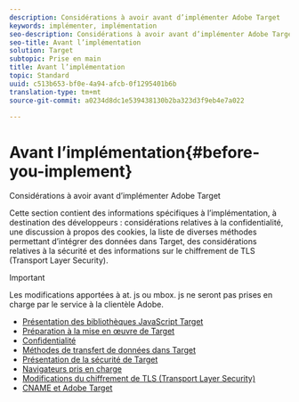 ```yaml
---
description: Considérations à avoir avant d’implémenter Adobe Target
keywords: implémenter, implémentation
seo-description: Considérations à avoir avant d’implémenter Adobe Target
seo-title: Avant l’implémentation
solution: Target
subtopic: Prise en main
title: Avant l’implémentation
topic: Standard
uuid: c513b653-bf0e-4a94-afcb-0f1295401b6b
translation-type: tm+mt
source-git-commit: a0234d8dc1e539438130b2ba323d3f9eb4e7a022

---
```



# Avant l’implémentation{#before-you-implement}

Considérations à avoir avant d’implémenter Adobe Target

Cette section contient des informations spécifiques à l’implémentation, à destination des développeurs : considérations relatives à la confidentialité, une discussion à propos des cookies, la liste de diverses méthodes permettant d’intégrer des données dans Target, des considérations relatives à la sécurité et des informations sur le chiffrement de TLS (Transport Layer Security).

>[!IMPORTANT]
>
>Les modifications apportées à at. js ou mbox. js ne seront pas prises en charge par le service à la clientèle Adobe.

- [Présentation des bibliothèques JavaScript Target](target-implement.md)
- [Préparation à la mise en œuvre de Target](prepare-to-implement-target.md)
- [Confidentialité](c-privacy/privacy.md)
- [Méthodes de transfert de données dans Target](c-methods-to-get-data-into-target/methods-to-get-data-into-target.md)
- [Présentation de la sécurité de Target](target-security-overview.md)
- [Navigateurs pris en charge](supported-browsers.md)
- [Modifications du chiffrement de TLS (Transport Layer Security)](tls-transport-layer-security-encryption.md)
- [CNAME et Adobe Target](implement-cname-support-in-target.md)